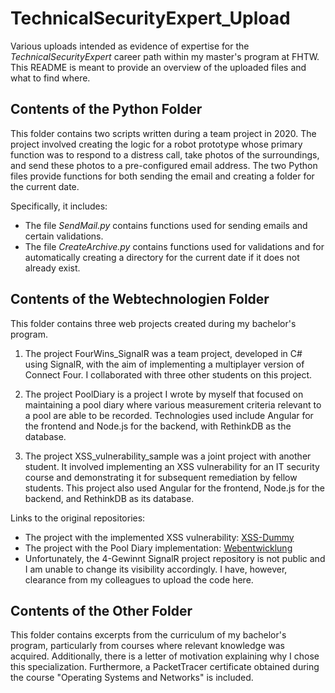 # TechnicalSecurityExpert_Upload

Various uploads intended as evidence of expertise for the *TechnicalSecurityExpert* career path within my master's program at FHTW. This README is meant to provide an overview of the uploaded files and what to find where.

## Contents of the Python Folder

This folder contains two scripts written during a team project in 2020. The project involved creating the logic for a robot prototype whose primary function was to respond to a distress call, take photos of the surroundings, and send these photos to a pre-configured email address. The two Python files provide functions for both sending the email and creating a folder for the current date.

Specifically, it includes:

* The file *SendMail.py* contains functions used for sending emails and certain validations.
* The file *CreateArchive.py* contains functions used for validations and for automatically creating a directory for the current date if it does not already exist.

## Contents of the Webtechnologien Folder

This folder contains three web projects created during my bachelor's program.

1. The project FourWins_SignalR was a team project, developed in C# using SignalR, with the aim of implementing a multiplayer version of Connect Four. I collaborated with three other students on this project.

2. The project PoolDiary is a project I wrote by myself that focused on maintaining a pool diary where various measurement criteria relevant to a pool are able to be recorded. Technologies used include Angular for the frontend and Node.js for the backend, with RethinkDB as the database.

3. The project XSS_vulnerability_sample was a joint project with another student. It involved implementing an XSS vulnerability for an IT security course and demonstrating it for subsequent remediation by fellow students. This project also used Angular for the frontend, Node.js for the backend, and RethinkDB as its database.

Links to the original repositories:

* The project with the implemented XSS vulnerability: [XSS-Dummy](https://github.com/TTMVP-AT/XSS-Dummy)
* The project with the Pool Diary implementation: [Webentwicklung](https://github.com/Antheius-AT/Webentwicklung)
* Unfortunately, the 4-Gewinnt SignalR project repository is not public and I am unable to change its visibility accordingly. I have, however, clearance from my colleagues to upload the code here.

## Contents of the Other Folder

This folder contains excerpts from the curriculum of my bachelor's program, particularly from courses where relevant knowledge was acquired. Additionally, there is a letter of motivation explaining why I chose this specialization. Furthermore, a PacketTracer certificate obtained during the course "Operating Systems and Networks" is included.
